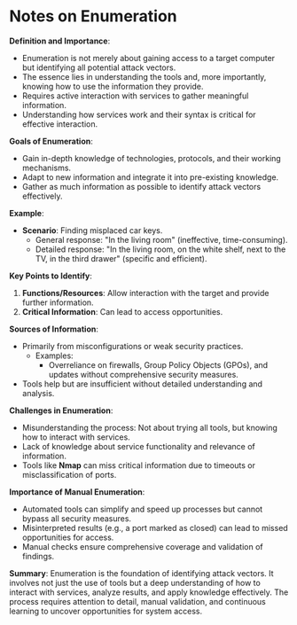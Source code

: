 # Notes on Enumeration

**Definition and Importance**:

- Enumeration is not merely about gaining access to a target computer but identifying all potential attack vectors.
- The essence lies in understanding the tools and, more importantly, knowing how to use the information they provide.
- Requires active interaction with services to gather meaningful information.
- Understanding how services work and their syntax is critical for effective interaction.

**Goals of Enumeration**:

- Gain in-depth knowledge of technologies, protocols, and their working mechanisms.
- Adapt to new information and integrate it into pre-existing knowledge.
- Gather as much information as possible to identify attack vectors effectively.

**Example**:

- **Scenario**: Finding misplaced car keys.
    - General response: "In the living room" (ineffective, time-consuming).
    - Detailed response: "In the living room, on the white shelf, next to the TV, in the third drawer" (specific and efficient).

**Key Points to Identify**:

1. **Functions/Resources**: Allow interaction with the target and provide further information.
2. **Critical Information**: Can lead to access opportunities.

**Sources of Information**:

- Primarily from misconfigurations or weak security practices.
    - Examples:
        - Overreliance on firewalls, Group Policy Objects (GPOs), and updates without comprehensive security measures.
- Tools help but are insufficient without detailed understanding and analysis.

**Challenges in Enumeration**:

- Misunderstanding the process: Not about trying all tools, but knowing how to interact with services.
- Lack of knowledge about service functionality and relevance of information.
- Tools like **Nmap** can miss critical information due to timeouts or misclassification of ports.

**Importance of Manual Enumeration**:

- Automated tools can simplify and speed up processes but cannot bypass all security measures.
- Misinterpreted results (e.g., a port marked as closed) can lead to missed opportunities for access.
- Manual checks ensure comprehensive coverage and validation of findings.

**Summary**: Enumeration is the foundation of identifying attack vectors. It involves not just the use of tools but a deep understanding of how to interact with services, analyze results, and apply knowledge effectively. The process requires attention to detail, manual validation, and continuous learning to uncover opportunities for system access.